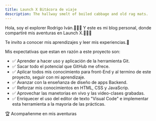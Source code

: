 ```yaml
---
title: Launch X Bitácora de viaje
description: The hallway smelt of boiled cabbage and old rag mats.
---
```


Hola, soy el explorer Rodrigo Iván.👨🏻‍🚀
Y este es mi blog personal, donde compartiré mis aventuras en Launch X.👨🏻‍💻

Te invito a conocer mis aprendizajes y leer mis experiencias.🚀



Mis expectativas que estan en razón a este proyecto son:
  - ✅ Aprender a hacer uso y aplicación de la herramienta Git.
  - ✅ Sacar todo el potencial que GitHub me ofrece.
  - ✅ Aplicar todos mis conocimiento para front-End y al termino de este proyecto, seguir con mi aprendizaje.
  - ✅ Avanzar con la enseñanza de diseño de apps Backend.
  - ✅ Reforzar mis conocimientos en HTML, CSS y JavaScrip.
  - ✅ Aprovechar las manetorias en vivo y las video-clases grabadas.
  - ✅ Enriquecer el uso del editor de texto "Visual Code" e implementar esta herramienta a la mayoria de las prácticas.

🏆 Acompañenme en mis aventuras  


